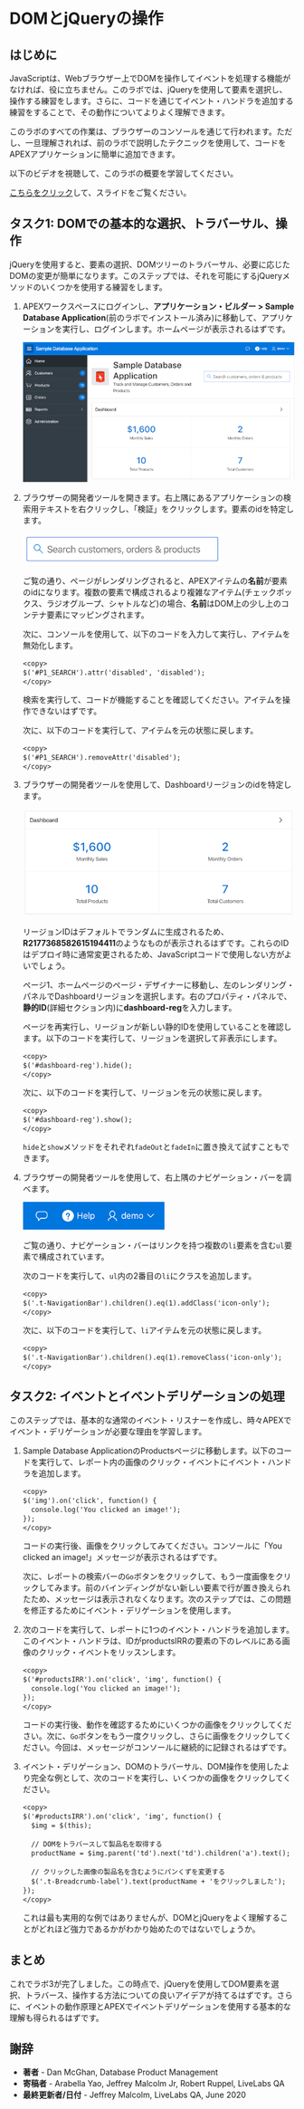 # DOMとjQueryの操作

## はじめに

JavaScriptは、Webブラウザー上でDOMを操作してイベントを処理する機能がなければ、役に立ちません。このラボでは、jQueryを使用して要素を選択し、操作する練習をします。さらに、コードを通じてイベント・ハンドラを追加する練習をすることで、その動作についてよりよく理解できます。

このラボのすべての作業は、ブラウザーのコンソールを通じて行われます。ただし、一旦理解されれば、前のラボで説明したテクニックを使用して、コードをAPEXアプリケーションに簡単に追加できます。

以下のビデオを視聴して、このラボの概要を学習してください。

[](youtube:uK7vCqfXxNs)

<a href="<https://www.slideshare.net/DanielMcGhan/module-3-working-with-the-dom-and-jquery>" target="\_blank">こちらをクリック</a>して、スライドをご覧ください。

## タスク1: DOMでの基本的な選択、トラバーサル、操作

jQueryを使用すると、要素の選択、DOMツリーのトラバーサル、必要に応じたDOMの変更が簡単になります。このステップでは、それを可能にするjQueryメソッドのいくつかを使用する練習をします。

1. APEXワークスペースにログインし、**アプリケーション・ビルダー > Sample Database Application**(前のラボでインストール済み)に移動して、アプリケーションを実行し、ログインします。ホームページが表示されるはずです。

   ![](images/sample-database-app-home.png " ")

2. ブラウザーの開発者ツールを開きます。右上隅にあるアプリケーションの検索用テキストを右クリックし、「検証」をクリックします。要素のidを特定します。

   ![](images/search-item.png)

   ご覧の通り、ページがレンダリングされると、APEXアイテムの**名前**が要素のidになります。複数の要素で構成されるより複雑なアイテム(チェックボックス、ラジオグループ、シャトルなど)の場合、**名前**はDOM上の少し上のコンテナ要素にマッピングされます。

   次に、コンソールを使用して、以下のコードを入力して実行し、アイテムを無効化します。

    ```
    <copy>
    $('#P1_SEARCH').attr('disabled', 'disabled');
    </copy>
    ```

   検索を実行して、コードが機能することを確認してください。アイテムを操作できないはずです。

   次に、以下のコードを実行して、アイテムを元の状態に戻します。

    ```
    <copy>
    $('#P1_SEARCH').removeAttr('disabled');
    </copy>
    ```

3. ブラウザーの開発者ツールを使用して、Dashboardリージョンのidを特定します。

   ![](images/dashboard-region.png)

   リージョンIDはデフォルトでランダムに生成されるため、**R2177368582615194411**のようなものが表示されるはずです。これらのIDはデプロイ時に通常変更されるため、JavaScriptコードで使用しない方がよいでしょう。

   ページ1、ホームページのページ・デザイナーに移動し、左のレンダリング・パネルでDashboardリージョンを選択します。右のプロパティ・パネルで、**静的ID**(詳細セクション内)に**dashboard-reg**を入力します。

   ページを再実行し、リージョンが新しい静的IDを使用していることを確認します。以下のコードを実行して、リージョンを選択して非表示にします。

    ```
    <copy>
    $('#dashboard-reg').hide();
    </copy>
    ```

   次に、以下のコードを実行して、リージョンを元の状態に戻します。

    ```
    <copy>
    $('#dashboard-reg').show();
    </copy>
    ```

   `hide`と`show`メソッドをそれぞれ`fadeOut`と`fadeIn`に置き換えて試すこともできます。

4. ブラウザーの開発者ツールを使用して、右上隅のナビゲーション・バーを調べます。

   ![](images/navigation-bar.png)

   ご覧の通り、ナビゲーション・バーはリンクを持つ複数の`li`要素を含む`ul`要素で構成されています。

   次のコードを実行して、`ul`内の2番目の`li`にクラスを追加します。

    ```
    <copy>
    $('.t-NavigationBar').children().eq(1).addClass('icon-only');
    </copy>
    ```

   次に、以下のコードを実行して、`li`アイテムを元の状態に戻します。

    ```
    <copy>
    $('.t-NavigationBar').children().eq(1).removeClass('icon-only');
    </copy>
    ```

## タスク2: イベントとイベントデリゲーションの処理

このステップでは、基本的な通常のイベント・リスナーを作成し、時々APEXでイベント・デリゲーションが必要な理由を学習します。

1. Sample Database ApplicationのProductsページに移動します。以下のコードを実行して、レポート内の画像のクリック・イベントにイベント・ハンドラを追加します。

    ```
    <copy>
    $('img').on('click', function() {
      console.log('You clicked an image!');
    });
    </copy>
    ```

   コードの実行後、画像をクリックしてみてください。コンソールに「You clicked an image!」メッセージが表示されるはずです。

   次に、レポートの検索バーの`Go`ボタンをクリックして、もう一度画像をクリックしてみます。前のバインディングがない新しい要素で行が置き換えられたため、メッセージは表示されなくなります。次のステップでは、この問題を修正するためにイベント・デリゲーションを使用します。

2. 次のコードを実行して、レポートに1つのイベント・ハンドラを追加します。このイベント・ハンドラは、IDがproductsIRRの要素の下のレベルにある画像のクリック・イベントをリッスンします。

    ```
    <copy>
    $('#productsIRR').on('click', 'img', function() {
      console.log('You clicked an image!');
    });
    </copy>
    ```

   コードの実行後、動作を確認するためにいくつかの画像をクリックしてください。次に、`Go`ボタンをもう一度クリックし、さらに画像をクリックしてください。今回は、メッセージがコンソールに継続的に記録されるはずです。

3. イベント・デリゲーション、DOMのトラバーサル、DOM操作を使用したより完全な例として、次のコードを実行し、いくつかの画像をクリックしてください。

    ```
    <copy>
    $('#productsIRR').on('click', 'img', function() {
      $img = $(this);

      // DOMをトラバースして製品名を取得する
      productName = $img.parent('td').next('td').children('a').text();

      // クリックした画像の製品名を含むようにパンくずを変更する
      $('.t-Breadcrumb-label').text(productName + 'をクリックしました');
    });
    </copy>
    ```

   これは最も実用的な例ではありませんが、DOMとjQueryをよく理解することがどれほど強力であるかがわかり始めたのではないでしょうか。

## **まとめ**

これでラボ3が完了しました。この時点で、jQueryを使用してDOM要素を選択、トラバース、操作する方法についての良いアイデアが持てるはずです。さらに、イベントの動作原理とAPEXでイベントデリゲーションを使用する基本的な理解も得られるはずです。

## **謝辞**
 - **著者** -  Dan McGhan, Database Product Management
 - **寄稿者** - Arabella Yao, Jeffrey Malcolm Jr, Robert Ruppel, LiveLabs QA
 - **最終更新者/日付** - Jeffrey Malcolm, LiveLabs QA, June 2020

